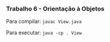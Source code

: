 <h3> Trabalho 6 - Orientação à Objetos </h3>

Para compilar: `javac View.java`

Para executar: `java -cp . View`
